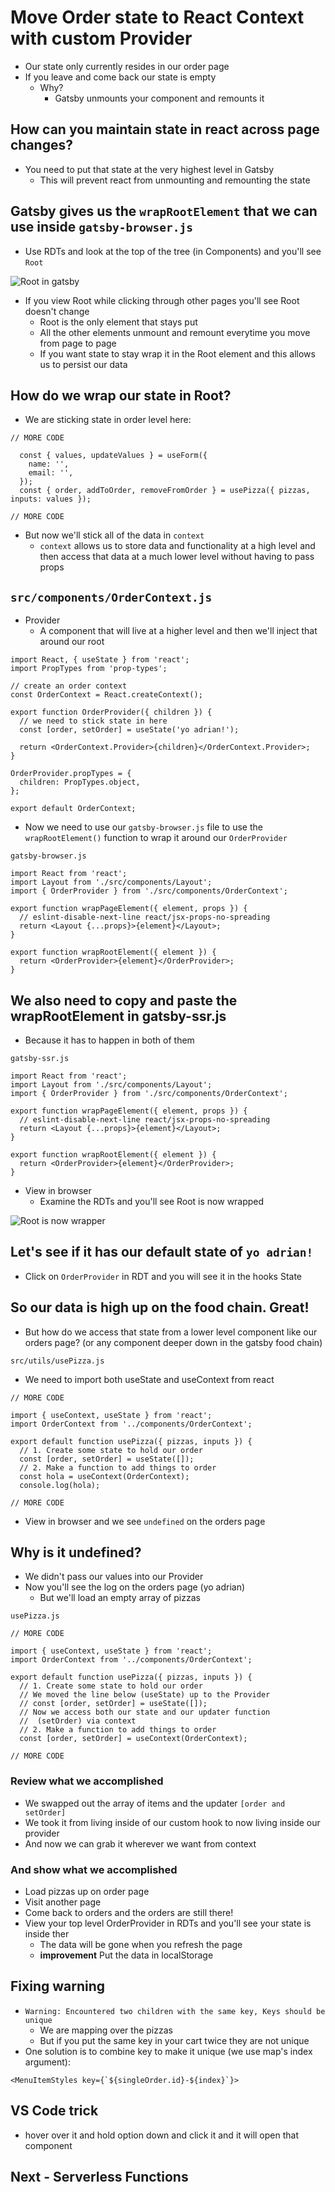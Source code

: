 # Move Order state to React Context with custom Provider
* Our state only currently resides in our order page
* If you leave and come back our state is empty
    - Why?
        + Gatsby unmounts your component and remounts it

## How can you maintain state in react across page changes?
* You need to put that state at the very highest level in Gatsby
    - This will prevent react from unmounting and remounting the state


## Gatsby gives us the `wrapRootElement` that we can use inside `gatsby-browser.js`
* Use RDTs and look at the top of the tree (in Components) and you'll see `Root`

![Root in gatsby](https://i.imgur.com/ALl1Gdt.png)

* If you view Root while clicking through other pages you'll see Root doesn't change
    - Root is the only element that stays put
    - All the other elements unmount and remount everytime you move from page to page
    - If you want state to stay wrap it in the Root element and this allows us to persist our data

## How do we wrap our state in Root?
* We are sticking state in order level here:

```
// MORE CODE

  const { values, updateValues } = useForm({
    name: '',
    email: '',
  });
  const { order, addToOrder, removeFromOrder } = usePizza({ pizzas, inputs: values });

// MORE CODE
```

* But now we'll stick all of the data in `context`
    - `context` allows us to store data and functionality at a high level and then access that data at a much lower level without having to pass props

## `src/components/OrderContext.js`
* Provider
    - A component that will live at a higher level and then we'll inject that around our root

```
import React, { useState } from 'react';
import PropTypes from 'prop-types';

// create an order context
const OrderContext = React.createContext();

export function OrderProvider({ children }) {
  // we need to stick state in here
  const [order, setOrder] = useState('yo adrian!');

  return <OrderContext.Provider>{children}</OrderContext.Provider>;
}

OrderProvider.propTypes = {
  children: PropTypes.object,
};

export default OrderContext;
```

* Now we need to use our `gatsby-browser.js` file to use the `wrapRootElement()` function to wrap it around our `OrderProvider`

`gatsby-browser.js`

```
import React from 'react';
import Layout from './src/components/Layout';
import { OrderProvider } from './src/components/OrderContext';

export function wrapPageElement({ element, props }) {
  // eslint-disable-next-line react/jsx-props-no-spreading
  return <Layout {...props}>{element}</Layout>;
}

export function wrapRootElement({ element }) {
  return <OrderProvider>{element}</OrderProvider>;
}
```

## We also need to copy and paste the wrapRootElement in gatsby-ssr.js
* Because it has to happen in both of them

`gatsby-ssr.js`

```
import React from 'react';
import Layout from './src/components/Layout';
import { OrderProvider } from './src/components/OrderContext';

export function wrapPageElement({ element, props }) {
  // eslint-disable-next-line react/jsx-props-no-spreading
  return <Layout {...props}>{element}</Layout>;
}

export function wrapRootElement({ element }) {
  return <OrderProvider>{element}</OrderProvider>;
}
```

* View in browser
    - Examine the RDTs and you'll see Root is now wrapped

![Root is now wrapper](https://i.imgur.com/gbPbWVS.png)

## Let's see if it has our default state of `yo adrian!`
* Click on `OrderProvider` in RDT and you will see it in the hooks State

## So our data is high up on the food chain. Great!
* But how do we access that state from a lower level component like our orders page? (or any component deeper down in the gatsby food chain)

`src/utils/usePizza.js`

* We need to import both useState and useContext from react

```
// MORE CODE

import { useContext, useState } from 'react';
import OrderContext from '../components/OrderContext';

export default function usePizza({ pizzas, inputs }) {
  // 1. Create some state to hold our order
  const [order, setOrder] = useState([]);
  // 2. Make a function to add things to order
  const hola = useContext(OrderContext);
  console.log(hola);

// MORE CODE
```

* View in browser and we see `undefined` on the orders page

## Why is it undefined?
* We didn't pass our values into our Provider
* Now you'll see the log on the orders page (yo adrian)
    - But we'll load an empty array of pizzas

`usePizza.js`

```
// MORE CODE

import { useContext, useState } from 'react';
import OrderContext from '../components/OrderContext';

export default function usePizza({ pizzas, inputs }) {
  // 1. Create some state to hold our order
  // We moved the line below (useState) up to the Provider
  // const [order, setOrder] = useState([]);
  // Now we access both our state and our updater function
  //  (setOrder) via context
  // 2. Make a function to add things to order
  const [order, setOrder] = useContext(OrderContext);

// MORE CODE
```

### Review what we accomplished
* We swapped out the array of items and the updater `[order and setOrder]`
* We took it from living inside of our custom hook to now living inside our provider
* And now we can grab it wherever we want from context

### And show what we accomplished
* Load pizzas up on order page
* Visit another page
* Come back to orders and the orders are still there!
* View your top level OrderProvider in RDTs and you'll see your state is inside ther
    - The data will be gone when you refresh the page
    - **improvement** Put the data in localStorage

## Fixing warning
* `Warning: Encountered two children with the same key, Keys should be unique`
    - We are mapping over the pizzas
    - But if you put the same key in your cart twice they are not unique
* One solution is to combine key to make it unique (we use map's index argument):

```
<MenuItemStyles key={`${singleOrder.id}-${index}`}>
```

## VS Code trick
* hover over it and hold option down and click it and it will open that component

## Next - Serverless Functions
